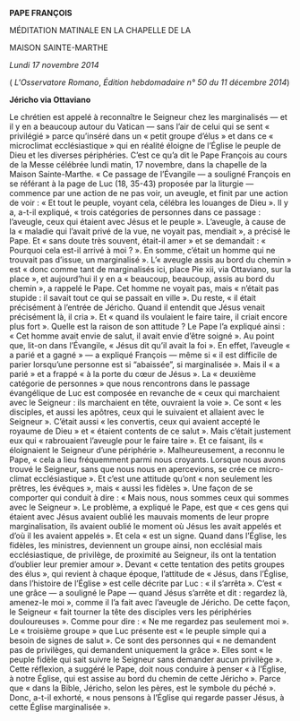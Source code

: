 **PAPE FRANÇOIS**

MÉDITATION MATINALE EN LA CHAPELLE DE LA

MAISON SAINTE-MARTHE

*Lundi 17 novembre 2014*

( *L'Osservatore Romano*, *Édition hebdomadaire n° 50 du 11 décembre 2014*)

**Jéricho via Ottaviano**

Le chrétien est appelé à reconnaître le Seigneur chez les marginalisés — et il y en a beaucoup autour du Vatican — sans l’air de celui qui se sent « privilégié » parce qu’inséré dans un « petit groupe d’élus » et dans ce « microclimat ecclésiastique » qui en réalité éloigne de l’Église le peuple de Dieu et les diverses périphéries. C’est ce qu’a dit le Pape François au cours de la Messe célébrée lundi matin, 17 novembre, dans la chapelle de la Maison Sainte-Marthe. « Ce passage de l’Évangile — a souligné François en se référant à la page de Luc (18, 35-43) proposée par la liturgie — commence par une action de ne pas voir, un aveugle, et finit par une action de voir : « Et tout le peuple, voyant cela, célébra les louanges de Dieu ». Il y a, a-t-il expliqué, « trois catégories de personnes dans ce passage : l’aveugle, ceux qui étaient avec Jésus et le peuple ». L’aveugle, à cause de la « maladie qui l’avait privé de la vue, ne voyait pas, mendiait », a précisé le Pape. Et « sans doute très souvent, était-il amer » et se demandait : « Pourquoi cela est-il arrivé à moi ? ». En somme, c’était un homme qui ne trouvait pas d’issue, un marginalisé ». L’« aveugle assis au bord du chemin » est « donc comme tant de marginalisés ici, place Pie xii, via Ottaviano, sur la place », et aujourd’hui il y en a « beaucoup, beaucoup, assis au bord du chemin », a rappelé le Pape. Cet homme ne voyait pas, mais « n’était pas stupide : il savait tout ce qui se passait en ville ». Du reste, « il était précisément à l’entrée de Jéricho. Quand il entendit que Jésus venait précisément là, il cria ». Et « quand ils voulaient le faire taire, il criait encore plus fort ». Quelle est la raison de son attitude ? Le Pape l’a expliqué ainsi : « Cet homme avait envie de salut, il avait envie d’être soigné ». Au point que, lit-on dans l’Évangile, « Jésus dit qu’il avait la foi ». En effet, l’aveugle « a parié et a gagné » — a expliqué François — même si « il est difficile de parier lorsqu’une personne est si “abaissée”, si marginalisée ». Mais il « a parié » et a frappé « à la porte du cœur de Jésus ». La « deuxième catégorie de personnes » que nous rencontrons dans le passage évangélique de Luc est composée en revanche de « ceux qui marchaient avec le Seigneur : ils marchaient en tête, ouvraient la voie ». Ce sont « les disciples, et aussi les apôtres, ceux qui le suivaient et allaient avec le Seigneur ». C’était aussi « les convertis, ceux qui avaient accepté le royaume de Dieu » et « étaient contents de ce salut ». Mais c’était justement eux qui « rabrouaient l’aveugle pour le faire taire ». Et ce faisant, ils « éloignaient le Seigneur d’une périphérie ». Malheureusement, a reconnu le Pape, « cela a lieu fréquemment parmi nous croyants. Lorsque nous avons trouvé le Seigneur, sans que nous nous en apercevions, se crée ce micro-climat ecclésiastique ». Et c’est une attitude qu’ont « non seulement les prêtres, les évêques », mais « aussi les fidèles ». Une façon de se comporter qui conduit à dire : « Mais nous, nous sommes ceux qui sommes avec le Seigneur ». Le problème, a expliqué le Pape, est que « ces gens qui étaient avec Jésus avaient oublié les mauvais moments de leur propre marginalisation, ils avaient oublié le moment où Jésus les avait appelés et d’où il les avaient appelés ». Et cela « est un signe. Quand dans l’Église, les fidèles, les ministres, deviennent un groupe ainsi, non ecclésial mais ecclésiastique, de privilège, de proximité au Seigneur, ils ont la tentation d’oublier leur premier amour ». Devant « cette tentation des petits groupes des élus », qui revient à chaque époque, l’attitude de « Jésus, dans l’Église, dans l’histoire de l’Église » est celle décrite par Luc : « il s’arrêta ». C’est « une grâce — a souligné le Pape — quand Jésus s’arrête et dit : regardez là, amenez-le moi », comme il l’a fait avec l’aveugle de Jéricho. De cette façon, le Seigneur « fait tourner la tête des disciples vers les périphéries douloureuses ». Comme pour dire : « Ne me regardez pas seulement moi ». Le « troisième groupe » que Luc présente est « le peuple simple qui a besoin de signes de salut ». Ce sont des personnes qui « ne demandent pas de privilèges, qui demandent uniquement la grâce ». Elles sont « le peuple fidèle qui sait suivre le Seigneur sans demander aucun privilège ». Cette réflexion, a suggéré le Pape, doit nous conduire à penser « à l’Église, à notre Église, qui est assise au bord du chemin de cette Jéricho ». Parce que « dans la Bible, Jéricho, selon les pères, est le symbole du péché ». Donc, a-t-il exhorté, « nous pensons à l’Église qui regarde passer Jésus, à cette Église marginalisée ».